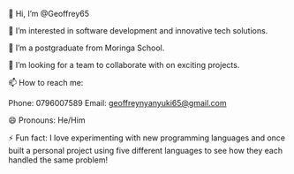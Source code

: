 👋 Hi, I’m @Geoffrey65

👀 I’m interested in software development and innovative tech solutions.

🌱 I’m a postgraduate from Moringa School.

💞️ I’m looking for a team to collaborate with on exciting projects.

📫 How to reach me:

Phone: 0796007589
Email: geoffreynyanyuki65@gmail.com

😄 Pronouns: He/Him

⚡ Fun fact: I love experimenting with new programming languages and once built a personal project using five different languages to see how they each handled the same problem!


<!---
Geoffrey65/Geoffrey65 is a ✨ special ✨ repository because its `README.md` (this file) appears on your GitHub profile.
You can click the Preview link to take a look at your changes.
--->
